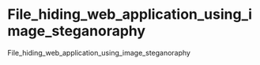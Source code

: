 # File_hiding_web_application_using_image_steganoraphy
File_hiding_web_application_using_image_steganoraphy
